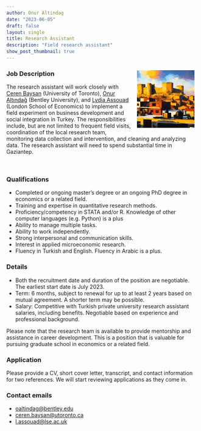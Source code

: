 ```yaml
---
author: Onur Altindag 
date: "2023-06-05"
draft: false
layout: single
title: Research Assistant 
description: "Field research assistant"
show_post_thumbnail: true
---
```


<img align="right" src="featured.png" width="30%" hspace="10" vspace="10"/>


### Job Description 

The research assistant will work closely with [Ceren Baysan](https://sites.google.com/site/cerenbaysan/)  (University of Toronto), [Onur Altındağ](/about/) (Bentley University), and [Lydia Assouad](https://sites.google.com/view/lydiaassouad/home) (London School of Economics) to implement a field experiment on business development and social integration in Turkey. The responsibilities include, but are not limited to frequent field visits, coordination of the local research team, monitoring data collection and intervention, and cleaning and analyzing data. The research assistant will need to spend substantial time in Gaziantep.

<br clear="right"/>

###  Qualifications

- Completed or ongoing master’s degree or an ongoing PhD degree in economics or a related field.
- Training and expertise in quantitative research methods.
- Proficiency/competency in STATA and/or R. Knowledge of other computer languages (e.g. Python) is a plus 
- Ability to manage multiple tasks.
- Ability to work independently.
- Strong interpersonal and communication skills.
- Interest in applied microeconomic research.
- Fluency in Turkish and English. Fluency in Arabic is a plus.

###  Details

- Both the recruitment date and duration of the position are negotiable. The earliest start date is July 2023.
- Term: 6 months, subject to renewal for up to at least 2 years based on mutual agreement. A shorter term may be possible.
- Salary: Competitive with Turkish private university research assistant salaries, including benefits. Negotiable based on experience and professional background.

Please note that the research team is available to provide mentorship and assistance in career development. This is a position that is valuable for pursuing graduate school in economics or a related field. 

### Application
Please provide a CV, short cover letter, transcript, and contact information for two references. We will start reviewing applications as they come in.

### Contact emails 

- oaltindag@bentley.edu
- ceren.baysan@utoronto.ca
- l.assouad@lse.ac.uk

